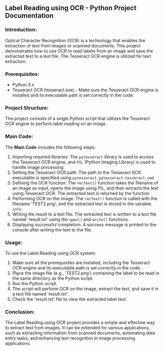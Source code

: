## Label Reading using OCR - Python Project Documentation

### Introduction:
Optical Character Recognition (OCR) is a technology that enables the extraction of text from images or scanned documents. This project demonstrates how to use OCR to read labels from an image and save the extracted text to a text file. The Tesseract OCR engine is utilized for text extraction.

### Prerequisites:
- Python 3.x
- Tesseract OCR (tesseract.exe) - Make sure the Tesseract OCR engine is installed and its executable path is set correctly in the code.

### Project Structure:
The project consists of a single Python script that utilizes the Tesseract OCR engine to perform label reading on an image.

### Main Code:
The **Main Code** includes the following steps:
1. Importing required libraries: The `pytesseract` library is used to access the Tesseract OCR engine, and `PIL` (Python Imaging Library) is used to handle image processing.
2. Setting the Tesseract OCR path: The path to the Tesseract OCR executable is specified using `pytesseract.pytesseract.tesseract_cmd`.
3. Defining the OCR function: The `recText()` function takes the filename of an image as input, opens the image using PIL, and then extracts the text using Tesseract OCR. The extracted text is returned by the function.
4. Performing OCR on the image: The `recText()` function is called with the filename 'TEST2.png', and the extracted text is stored in the variable `info`.
5. Writing the result to a text file: The extracted text is written to a text file named 'result.txt' using the `open()` and `write()` functions.
6. Displaying successful completion: A success message is printed to the console after writing the text to the file.

### Usage:
To use the Label Reading using OCR system:
1. Make sure all the prerequisites are installed, including the Tesseract OCR engine and its executable path is set correctly in the code.
2. Place the image file (e.g., 'TEST2.png') containing the label to be read in the same directory as the Python script.
3. Run the Python script.
4. The script will perform OCR on the image, extract the text, and save it in a text file named 'result.txt'.
5. Check the 'result.txt' file to view the extracted label text.

### Conclusion:
The Label Reading using OCR project provides a simple and effective way to extract text from images. It can be extended for various applications, such as extracting information from scanned documents, automating data entry tasks, and enhancing text recognition in image processing applications.
